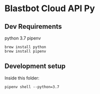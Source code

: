 # Blastbot Cloud API Py

## Dev Requirements

python 3.7
pipenv

```
brew install python
brew install pipenv
```

## Development setup

Inside this folder:

```
pipenv shell --python=3.7
```
